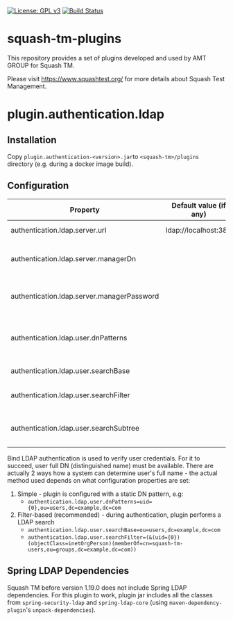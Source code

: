 [![License: GPL v3](https://img.shields.io/badge/License-GPLv3-blue.svg)](https://www.gnu.org/licenses/gpl-3.0)
[![Build Status](https://travis-ci.com/amtgroup/squash-tm-plugins.svg?branch=master)](https://travis-ci.com/amtgroup/squash-tm-plugins)

# squash-tm-plugins
This repository provides a set of plugins developed and used by AMT GROUP for Squash TM.

Please visit https://www.squashtest.org/ for more details about Squash Test Management.

# plugin.authentication.ldap
## Installation
Copy `plugin.authentication-<version>.jar`to `<squash-tm>/plugins` directory
(e.g. during a docker image build).

## Configuration
| Property                                   | Default value (if any) | Description                                             |
|--------------------------------------------|------------------------|---------------------------------------------------------|
| authentication.ldap.server.url             | ldap://localhost:389   | LDAP server url                                         |
| authentication.ldap.server.managerDn       |                        | Username to connect to LDAP server with                 |
| authentication.ldap.server.managerPassword |                        | Password to connect to LDAP server with                 |
| authentication.ldap.user.dnPatterns        |                        | User full DN pattern to bind with during authentication |
| authentication.ldap.user.searchBase        |                        | User search base                                        |
| authentication.ldap.user.searchFilter      |                        | User search filter (use `{0}` for username)             |
| authentication.ldap.user.searchSubtree     |                        | Whether to perform subtree user search                  |

Bind LDAP authentication is used to verify user credentials. For it to succeed, user full DN (distinguished name) must be available.
There are actually 2 ways how a system can determine user's full name - the actual method used depends on what configuration properties are set:
1. Simple - plugin is configured with a static DN pattern, e.g:
    * `authentication.ldap.user.dnPatterns=uid={0},ou=users,dc=example,dc=com`
2. Filter-based (recommended) - during authentication, plugin performs a LDAP search
    * `authentication.ldap.user.searchBase=ou=users,dc=example,dc=com`
    * `authentication.ldap.user.searchFilter=(&(uid={0})(objectClass=inetOrgPerson)(memberOf=cn=squash-tm-users,ou=groups,dc=example,dc=com))` 

## Spring LDAP Dependencies
Squash TM before version 1.19.0 does not include Spring LDAP dependencies. For this plugin to work,
plugin jar includes all the classes from `spring-security-ldap` and `spring-ldap-core`
(using `maven-dependency-plugin`'s `unpack-dependencies`).
